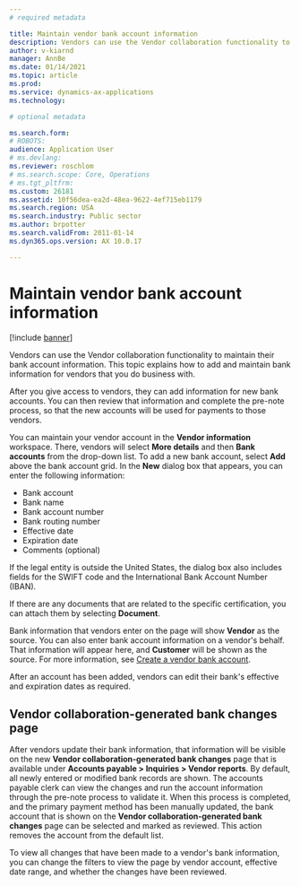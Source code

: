 ```yaml
---
# required metadata

title: Maintain vendor bank account information
description: Vendors can use the Vendor collaboration functionality to maintain their bank account information. This topic explains how to add and maintain bank information for vendors that you do business with.
author: v-kiarnd
manager: AnnBe
ms.date: 01/14/2021
ms.topic: article
ms.prod: 
ms.service: dynamics-ax-applications
ms.technology: 

# optional metadata

ms.search.form: 
# ROBOTS: 
audience: Application User
# ms.devlang: 
ms.reviewer: roschlom
# ms.search.scope: Core, Operations
# ms.tgt_pltfrm: 
ms.custom: 26181
ms.assetid: 10f56dea-ea2d-48ea-9622-4ef715eb1179
ms.search.region: USA
ms.search.industry: Public sector
ms.author: brpotter
ms.search.validFrom: 2011-01-14
ms.dyn365.ops.version: AX 10.0.17

---
```


# Maintain vendor bank account information

[!include [banner](../includes/banner.md)]

Vendors can use the Vendor collaboration functionality to maintain their bank account information. This topic explains how to add and maintain bank information for vendors that you do business with.

After you give access to vendors, they can add information for new bank accounts. You can then review that information and complete the pre-note process, so that the new accounts will be used for payments to those vendors.

You can maintain your vendor account in the **Vendor information** workspace. There, vendors will select **More details** and then **Bank accounts** from the drop-down list. To add a new bank account, select **Add** above the bank account grid. In the **New** dialog box that appears, you can enter the following information:

- Bank account
- Bank name
- Bank account number
- Bank routing number
- Effective date
- Expiration date
- Comments (optional)

If the legal entity is outside the United States, the dialog box also includes fields for the SWIFT code and the International Bank Account Number (IBAN).

If there are any documents that are related to the specific certification, you can attach them by selecting **Document**.

Bank information that vendors enter on the page will show **Vendor** as the source. You can also enter bank account information on a vendor's behalf. That information will appear here, and **Customer** will be shown as the source. For more information, see [Create a vendor bank account](https://docs.microsoft.com/en-us/dynamics365/supply-chain/procurement/tasks/create-vendor-bank-account).

After an account has been added, vendors can edit their bank's effective and expiration dates as required.

## Vendor collaboration-generated bank changes page

After vendors update their bank information, that information will be visible on the new **Vendor collaboration-generated bank changes** page that is available under **Accounts payable \> Inquiries \> Vendor reports**. By default, all newly entered or modified bank records are shown. The accounts payable clerk can view the changes and run the account information through the pre-note process to validate it. When this process is completed, and the primary payment method has been manually updated, the bank account that is shown on the **Vendor collaboration-generated bank changes** page can be selected and marked as reviewed. This action removes the account from the default list.

To view all changes that have been made to a vendor's bank information, you can change the filters to view the page by vendor account, effective date range, and whether the changes have been reviewed.
